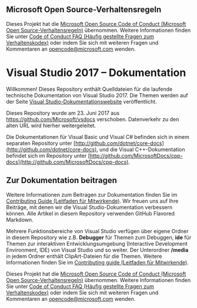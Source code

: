 ## <a name="microsoft-open-source-code-of-conduct"></a>Microsoft Open Source-Verhaltensregeln

Dieses Projekt hat die [Microsoft Open Source Code of Conduct (Microsoft Open Source-Verhaltensregeln)](https://opensource.microsoft.com/codeofconduct/) übernommen.
Weitere Informationen finden Sie unter [Code of Conduct FAQ (Häufig gestellte Fragen zum Verhaltenskodex)](https://opensource.microsoft.com/codeofconduct/faq/) oder indem Sie sich mit weiteren Fragen und Kommentaren an [opencode@microsoft.com](mailto:opencode@microsoft.com) wenden.

# <a name="visual-studio-2017-documentation"></a>Visual Studio 2017 – Dokumentation

Willkommen! Dieses Repository enthält Quelldateien für die laufende technische Dokumentation von Visual Studio 2017. Die Themen werden auf der Seite [Visual Studio-Dokumentationswebsite](https://docs.microsoft.com/visualstudio) veröffentlicht.

Dieses Repository wurde am 23. Juni 2017 aus https://github.com/Microsoft/vsdocs verschoben. Datenverkehr zu den alten URL wird hierher weitergeleitet.

Die Dokumentationen für Visual Basic und Visual C# befinden sich in einem separaten Repository unter [http://github.com/dotnet/core-docs](http://github.com/dotnet/core-docs), und die Visual C++-Dokumentation befindet sich im Repository unter [http://github.com/MicrosoftDocs/cpp-docs](http://github.com/MicrosoftDocs/cpp-docs).

## <a name="contributing-to-the-documentation"></a>Zur Dokumentation beitragen

Weitere Informationen zum Beitragen zur Dokumentation finden Sie im [Contributing Guide (Leitfaden für Mitwirkende)](https://github.com/MicrosoftDocs/visualstudio-docs/blob/master/CONTRIBUTING.md).
Wir freuen uns auf Ihre Beiträge, mit denen wir die Visual Studio-Dokumentation verbessern können. Alle Artikel in diesem Repository verwenden GitHub Flavored Markdown.

Mehrere Funktionsbereiche von Visual Studio verfügen über eigene Ordner in diesem Repository wie z.B. **Debugger** für Themen zum Debuggen, **ide** für Themen zur interaktiven Entwicklungsumgebung (Interactive Development Environment, IDE) von Visual Studio und so weiter. Der Unterordner **/media** in jedem Ordner enthält ClipArt-Dateien für die Themen. Weitere Informationen finden Sie im [Contributing guide (Leitfaden für Mitwirkende)](https://github.com/MicrosoftDocs/visualstudio-docs/blob/master/CONTRIBUTING.md).

Dieses Projekt hat die [Microsoft Open Source Code of Conduct (Microsoft Open Source-Verhaltensregeln)](https://opensource.microsoft.com/codeofconduct/) übernommen. Weitere Informationen finden Sie unter [Code of Conduct FAQ (Häufig gestellte Fragen zum Verhaltenskodex)](https://opensource.microsoft.com/codeofconduct/faq/) oder indem Sie sich mit weiteren Fragen und Kommentaren an [opencode@microsoft.com](mailto:opencode@microsoft.com) wenden.

